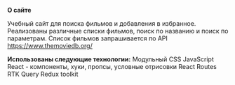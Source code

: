 **О сайте**

Учебный сайт для поиска фильмов и добавления в избранное.
Реализованы различные списки фильмов, поиск по названию и поиск по параметрам.
Список фильмов запрашивается по API https://www.themoviedb.org/

**Использованы следующие технологии:**
Модульный CSS
JavaScript
React - компоненты, хуки, пропсы, условные отрисовки
React Routes
RTK Query
Redux toolkit
